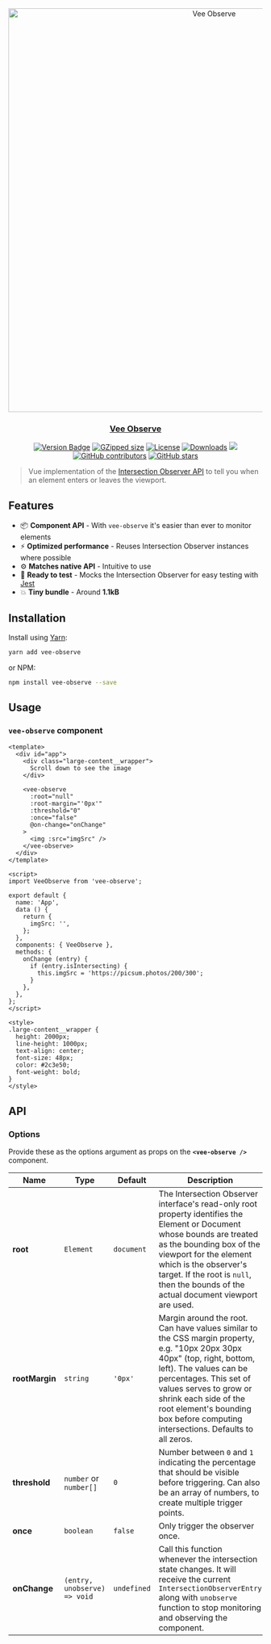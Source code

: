 <div align="center">
<a href="https://github.com/AbdallahHemdan/vee-observe" rel="noopener">
  
  <img width="800" alt="Vee Observe" src="https://user-images.githubusercontent.com/40190772/227812825-f5e71b1a-cc02-413e-b50b-29cbf82f486e.png">

</div>

<h3 align="center">Vee Observe</h3>

<div align="center">

[![Version Badge][npm-version-svg]][package-url]
[![GZipped size][npm-minzip-svg]][bundlephobia-url]
[![License][license-image]][license-url]
[![Downloads][downloads-image]][downloads-url]
<a href="https://vuejs.org/"><img src="https://img.shields.io/badge/vue-2.x-brightgreen.svg"/></a>
[![GitHub contributors](https://img.shields.io/github/contributors/AbdallahHemdan/vee-observe)](https://github.com/AbdallahHemdan/vee-observe/contributors)
[![GitHub stars](https://img.shields.io/github/stars/AbdallahHemdan/vee-observe)](https://github.com/AbdallahHemdan/vee-observe/stargazers)

</div>

> Vue implementation of the [Intersection Observer API](https://developer.mozilla.org/en-US/docs/Web/API/Intersection_Observer_API) to tell you when an element enters or leaves the viewport.

## Features

- 📦 **Component API** - With `vee-observe` it's easier than ever to monitor elements
- ⚡️ **Optimized performance** - Reuses Intersection Observer instances where possible
- ⚙️ **Matches native API** - Intuitive to use
- 🧪 **Ready to test** - Mocks the Intersection Observer for easy testing with [Jest](https://jestjs.io/)
- 💥 **Tiny bundle** - Around **1.1kB**

## Installation

Install using [Yarn](https://yarnpkg.com):

```sh
yarn add vee-observe
```

or NPM:

```sh
npm install vee-observe --save
```

## Usage

### `vee-observe` component

```vue
<template>
  <div id="app">
    <div class="large-content__wrapper">
      Scroll down to see the image
    </div>

    <vee-observe
      :root="null"
      :root-margin="'0px'"
      :threshold="0"
      :once="false"
      @on-change="onChange"
    >
      <img :src="imgSrc" />
    </vee-observe>
  </div>
</template>

<script>
import VeeObserve from 'vee-observe';

export default {
  name: 'App',
  data () {
    return {
      imgSrc: '',
    };
  },
  components: { VeeObserve },
  methods: {
    onChange (entry) {
      if (entry.isIntersecting) {
        this.imgSrc = 'https://picsum.photos/200/300';
      }
    },
  },
};
</script>

<style>
.large-content__wrapper {
  height: 2000px;
  line-height: 1000px;
  text-align: center;
  font-size: 48px;
  color: #2c3e50;
  font-weight: bold;
}
</style>
```

## API

### Options

Provide these as the options argument as props on the **`<vee-observe />`** component.

| Name           | Type                         | Default     | Description |
| ---------------| -----------------------------| ----------- | ----------- |
| **root**       | `Element`                    | `document`  | The Intersection Observer interface's read-only root property identifies the Element or Document whose bounds are treated as the bounding box of the viewport for the element which is the observer's target. If the root is `null`, then the bounds of the actual document viewport are used.  |
| **rootMargin** | `string`                     | `'0px'`     | Margin around the root. Can have values similar to the CSS margin property, e.g. "10px 20px 30px 40px" (top, right, bottom, left). The values can be percentages. This set of values serves to grow or shrink each side of the root element's bounding box before computing intersections. Defaults to all zeros. |
| **threshold**  | `number` or `number[]`       | `0`         | Number between `0` and `1` indicating the percentage that should be visible before triggering. Can also be an array of numbers, to create multiple trigger points. |
| **once**       | `boolean`                    | `false`     | Only trigger the observer once. |
| **onChange**   | `(entry, unobserve) => void` | `undefined` | Call this function whenever the intersection state changes. It will receive the current `IntersectionObserverEntry` along with `unobserve` function to stop monitoring and observing the component. |

[package-url]: https://www.npmjs.com/package/vee-observe
[npm-version-svg]: https://img.shields.io/npm/v/vee-observe.svg
[npm-minzip-svg]:
  https://img.shields.io/bundlephobia/minzip/vee-observe.svg
[bundlephobia-url]:
  https://bundlephobia.com/result?p=vee-observe
[license-image]: http://img.shields.io/npm/l/vee-observe.svg
[license-url]: LICENSE
[downloads-image]: http://img.shields.io/npm/dm/vee-observe.svg
[downloads-url]:
  http://npm-stat.com/charts.html?package=vee-observe
[test-image]:
  https://github.com/thebuilder/vee-observe/workflows/Test/badge.svg
